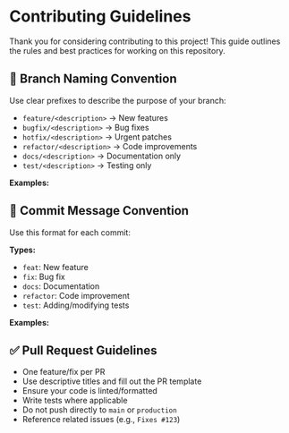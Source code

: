 # Contributing Guidelines

Thank you for considering contributing to this project! This guide outlines the rules and best practices for working on this repository.

## 🔀 Branch Naming Convention

Use clear prefixes to describe the purpose of your branch:

- `feature/<description>` → New features  
- `bugfix/<description>` → Bug fixes  
- `hotfix/<description>` → Urgent patches  
- `refactor/<description>` → Code improvements  
- `docs/<description>` → Documentation only  
- `test/<description>` → Testing only

**Examples:**

## 💬 Commit Message Convention

Use this format for each commit:

**Types:**
- `feat`: New feature
- `fix`: Bug fix
- `docs`: Documentation
- `refactor`: Code improvement
- `test`: Adding/modifying tests

**Examples:**

## ✅ Pull Request Guidelines

- One feature/fix per PR
- Use descriptive titles and fill out the PR template
- Ensure your code is linted/formatted
- Write tests where applicable
- Do not push directly to `main` or `production`
- Reference related issues (e.g., `Fixes #123`)

